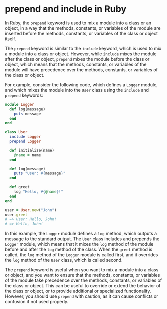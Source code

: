 # prepend and include in Ruby

In Ruby, the `prepend` keyword is used to mix a module into a class or an object, in a way that the methods, constants, or variables of the module are inserted before the methods, constants, or variables of the class or object itself.

The `prepend` keyword is similar to the `include` keyword, which is used to mix a module into a class or object. However, while `include` mixes the module after the class or object, `prepend` mixes the module before the class or object, which means that the methods, constants, or variables of the module will have precedence over the methods, constants, or variables of the class or object.

For example, consider the following code, which defines a `Logger` module, and which mixes the module into the `User` class using the `include` and `prepend` keywords:

```ruby
module Logger
  def log(message)
    puts message
  end
end

class User
  include Logger
  prepend Logger

  def initialize(name)
    @name = name
  end

  def log(message)
    puts "User: #{message}"
  end

  def greet
    log "Hello, #{@name}!"
  end
end

user = User.new("John")
user.greet
# => User: Hello, John!
# => Hello, John!
```

In this example, the `Logger` module defines a `log` method, which outputs a message to the standard output. The `User` class includes and prepends the `Logger` module, which means that it mixes the `log` method of the module before and after the `log` method of the class. When the `greet` method is called, the `log` method of the `Logger` module is called first, and it overrides the `log` method of the `User` class, which is called second.

The `prepend` keyword is useful when you want to mix a module into a class or object, and you want to ensure that the methods, constants, or variables of the module take precedence over the methods, constants, or variables of the class or object. This can be useful to override or extend the behavior of the class or object, or to provide additional or specialized functionality. However, you should use `prepend` with caution, as it can cause conflicts or confusion if not used properly.